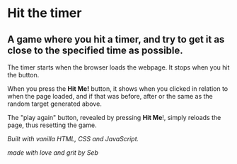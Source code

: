 # Hit the timer
## A game where you hit a timer, and try to get it as close to the specified time as possible.

The timer starts when the browser loads the webpage. It stops when you hit the button.

When you press the **Hit Me!** button, it shows when you clicked in relation to when the page loaded, and if that was before, after or the same as the random target generated above.

The "play again" button, revealed by pressing **Hit Me**!,  simply reloads the page, thus resetting the game.

*Built with vanilla HTML, CSS and JavaScript.*

*made with love and grit by Seb*
